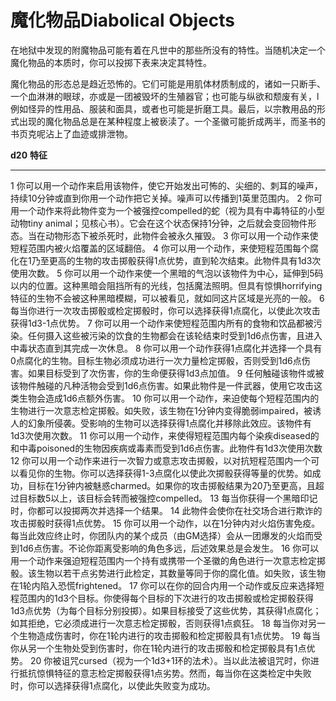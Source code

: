 # 魔化物品Diabolical Objects

在地狱中发现的附魔物品可能有着在凡世中的那些所没有的特性。当随机决定一个魔化物品的本质时，你可以投掷下表来决定其特性。

魔化物品的形态总是趋近恐怖的。它们可能是用肌体材质制成的，诸如一只断手、一个血淋淋的眼球，亦或是一团被毁坏的生殖器官；也可能与纵欲和颓废有关，l例如怪异的性用品、服装和面具，或者也可能是折磨工具。最后，以宗教用品的形式出现的魔化物品总是在某种程度上被亵渎了。一个圣徽可能折成两半，而圣书的书页克呢沾上了血迹或排泄物。

  **d20**   **特征**
  --------- ---------------------------------------------------------------------------------------------------------------------------------------------------------------------------------------------------------------------------------------------------------------
  1         你可以用一个动作来启用该物件，使它开始发出可怖的、尖细的、刺耳的噪声，持续10分钟或直到你用一个动作把它关掉。噪声可以传播到1英里范围内。
  2         你可用一个动作来将此物件变为一个被强控compelled的蛇（视为具有中毒特征的小型动物tiny animal；见核心书）。它会在这个状态保持1分钟，之后就会变回物件形态。当在动物形态下被杀死时，此物件会被永久摧毁。
  3         你可以用一个动作来使短程范围内被火焰覆盖的区域翻倍。
  4         你可以用一个动作，来使短程范围每个腐化在1乃至更高的生物的攻击掷骰获得1点优势，直到轮次结束。此物件具有1d3次使用次数。
  5         你可以用一个动作来使一个黑暗的气泡以该物件为中心，延伸到5码以内的位置。这种黑暗会阻挡所有的光线，包括魔法照明。但具有惊惧horrifying特征的生物不会被这种黑暗模糊，可以被看见，就如同这片区域是光亮的一般。
  6         每当你进行一次攻击掷骰或检定掷骰时，你可以选择获得1点腐化，以使此次攻击获得1d3-1点优势。
  7         你可以用一个动作来使短程范围内所有的食物和饮品都被污染。任何摄入这些被污染的饮食的生物都会在该轮结束时受到1d6点伤害，且进入中毒状态直到其完成一次休息。
  8         你可以用一个动作获得1点腐化并选择一个具有0点腐化的生物。目标生物必须成功进行一次力量检定掷骰，否则受到1d6点伤害。如果目标受到了次伤害，你的生命便获得1d3点加值。
  9         任何触碰该物件或被该物件触碰的凡种活物会受到1d6点伤害。如果此物件是一件武器，使用它攻击这类生物会造成1d6点额外伤害。
  10        你可以用一个动作，来迫使每个短程范围内的生物进行一次意志检定掷骰。如失败，该生物在1分钟内变得脆弱impaired，被诱人的幻象所侵袭。受影响的生物可以选择获得1点腐化并移除此效应。该物件有1d3次使用次数。
  11        你可以用一个动作，来使得短程范围内每个染疾diseased的和中毒poisoned的生物因疾病或毒素而受到1d6点伤害。此物件有1d3次使用次数
  12        你可以用一个动作来进行一次智力或意志攻击掷骰，以对抗短程范围内一个可以看见你的生物。你可以选择获得1-3点腐化以使此次掷骰获得等量的优势。如成功，目标在1分钟内被魅惑charmed。如果你的攻击掷骰结果为20乃至更高，且超过目标数5以上，该目标会转而被强控compelled。
  13        每当你获得一个黑暗印记时，你都可以投掷两次并选择一个结果。
  14        此物件会使你在社交场合进行欺诈的攻击掷骰时获得1点优势。
  15        你可以用一个动作，以在1分钟内对火焰伤害免疫。每当此效应终止时，你团队内的某个成员（由GM选择）会从一团爆发的火焰而受到1d6点伤害。不论你距离受影响的角色多远，后述效果总是会发生。
  16        你可以用一个动作来强迫短程范围内一个持有或携带一个圣徽的角色进行一次意志检定掷骰。该生物以若干点劣势进行此检定，其数量等同于你的腐化值。如失败，该生物在1轮内陷入恐慌frightened。
  17        你可以在你的回合内用一个动作或反应来选择短程范围内的1d3个目标。你使得每个目标的下次进行的攻击掷骰或检定掷骰获得1d3点优势（为每个目标分别投掷）。如果目标接受了这些优势，其获得1点腐化；如其拒绝，它必须成进行一次意志检定掷骰，否则获得1点疯狂。
  18        每当你对另一个生物造成伤害时，你在1轮内进行的攻击掷骰和检定掷骰具有1点优势。
  19        每当你从另一个生物处受到伤害时，你在1轮内进行的攻击掷骰和检定掷骰具有1点优势。
  20        你被诅咒cursed（视为一个1d3+1环的法术）。当以此法被诅咒时，你进行抵抗惊惧特征的意志检定掷骰获得1点劣势。然而，每当你在这类检定中失败时，你可以选择获得1点腐化，以使此失败变为成功。
